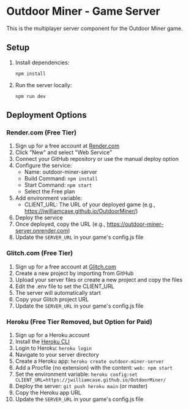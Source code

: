 # Outdoor Miner - Game Server

This is the multiplayer server component for the Outdoor Miner game.

## Setup

1. Install dependencies:
   ```
   npm install
   ```

2. Run the server locally:
   ```
   npm run dev
   ```

## Deployment Options

### Render.com (Free Tier)

1. Sign up for a free account at [Render.com](https://render.com/)
2. Click "New" and select "Web Service"
3. Connect your GitHub repository or use the manual deploy option
4. Configure the service:
   - Name: outdoor-miner-server
   - Build Command: `npm install`
   - Start Command: `npm start`
   - Select the Free plan
5. Add environment variable:
   - CLIENT_URL: The URL of your deployed game (e.g., https://jwilliamcase.github.io/OutdoorMiner/)
6. Deploy the service
7. Once deployed, copy the URL (e.g., https://outdoor-miner-server.onrender.com)
8. Update the `SERVER_URL` in your game's config.js file

### Glitch.com (Free Tier)

1. Sign up for a free account at [Glitch.com](https://glitch.com/)
2. Create a new project by importing from GitHub
3. Upload your server files or create a new project and copy the files
4. Edit the .env file to set the CLIENT_URL
5. The server will automatically start
6. Copy your Glitch project URL
7. Update the `SERVER_URL` in your game's config.js file

### Heroku (Free Tier Removed, but Option for Paid)

1. Sign up for a Heroku account
2. Install the [Heroku CLI](https://devcenter.heroku.com/articles/heroku-cli)
3. Login to Heroku: `heroku login`
4. Navigate to your server directory
5. Create a Heroku app: `heroku create outdoor-miner-server`
6. Add a Procfile (no extension) with the content: `web: npm start`
7. Set the environment variable: `heroku config:set CLIENT_URL=https://jwilliamcase.github.io/OutdoorMiner/`
8. Deploy the server: `git push heroku main` (or master)
9. Copy the Heroku app URL
10. Update the `SERVER_URL` in your game's config.js file
